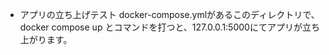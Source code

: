 -  アプリの立ち上げテスト
docker-compose.ymlがあるこのディレクトリで、
docker compose up
とコマンドを打つと、127.0.0.1:5000にてアプリが立ち上がります。
